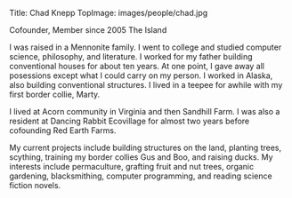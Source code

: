 Title: Chad Knepp
TopImage: images/people/chad.jpg

Cofounder, Member since 2005
The Island

I was raised in a Mennonite family. I went to college and studied computer science, philosophy, and literature. I worked for my father building conventional houses for about ten years. At one point, I gave away all posessions except what I could carry on my person. I worked in Alaska, also building conventional structures. I lived in a teepee for awhile with my first border collie, Marty.

I lived at Acorn community in Virginia and then Sandhill Farm. I was also a resident at Dancing Rabbit Ecovillage for almost two years before cofounding Red Earth Farms.

My current projects include building structures on the land, planting trees, scything, training my border collies Gus and Boo, and raising ducks. My interests include permaculture, grafting fruit and nut trees, organic gardening, blacksmithing, computer programming, and reading science fiction novels.
